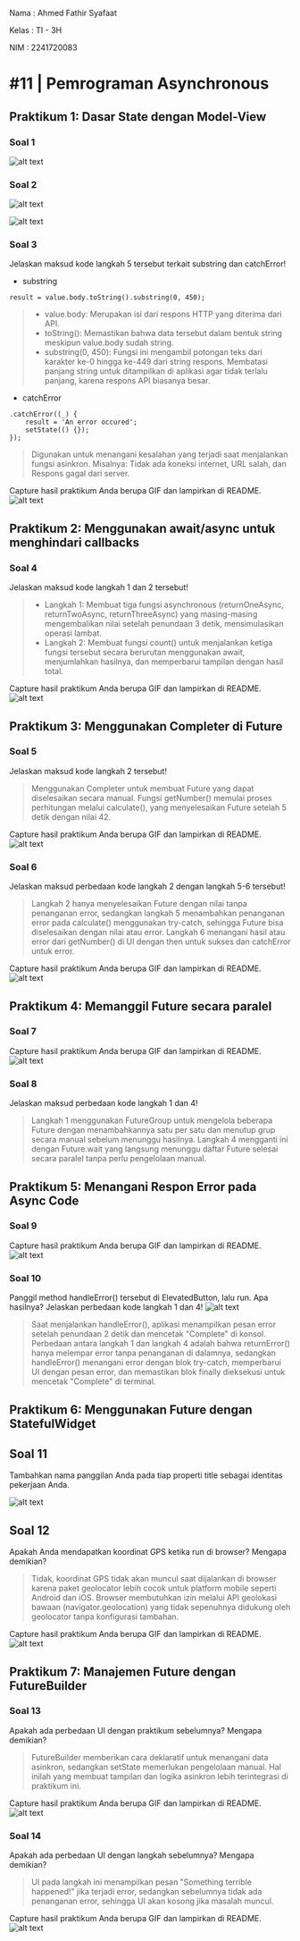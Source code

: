 Nama    : Ahmed Fathir Syafaat

Kelas   : TI - 3H

NIM     : 2241720083

# #11 | Pemrograman Asynchronous

## Praktikum 1: Dasar State dengan Model-View
### Soal 1
![alt text](assets/images/soal1.png)

### Soal 2
![alt text](assets/images/soal2a.png)

![alt text](assets/images/soal2b.png)

### Soal 3
Jelaskan maksud kode langkah 5 tersebut terkait substring dan catchError!
- substring
```
result = value.body.toString().substring(0, 450);
```
> - value.body: Merupakan isi dari respons HTTP yang diterima dari API. 
> - toString(): Memastikan bahwa data tersebut dalam bentuk string meskipun value.body sudah string.
> - substring(0, 450): Fungsi ini mengambil potongan teks dari karakter ke-0 hingga ke-449 dari string respons. Membatasi panjang string untuk ditampilkan di aplikasi agar tidak terlalu panjang, karena respons API biasanya besar.

- catchError
```
.catchError((_) {
    result = 'An error occured';
    setState(() {});
});
```
> Digunakan untuk menangani kesalahan yang terjadi saat menjalankan fungsi asinkron. Misalnya: Tidak ada koneksi internet, URL salah, dan Respons gagal dari server.

Capture hasil praktikum Anda berupa GIF dan lampirkan di README.
![alt text](assets/images/soal3.gif)

## Praktikum 2: Menggunakan await/async untuk menghindari callbacks

### Soal 4
Jelaskan maksud kode langkah 1 dan 2 tersebut!
> - Langkah 1: Membuat tiga fungsi asynchronous (returnOneAsync, returnTwoAsync, returnThreeAsync) yang masing-masing mengembalikan nilai setelah penundaan 3 detik, mensimulasikan operasi lambat.
> - Langkah 2: Membuat fungsi count() untuk menjalankan ketiga fungsi tersebut secara berurutan menggunakan await, menjumlahkan hasilnya, dan memperbarui tampilan dengan hasil total.

Capture hasil praktikum Anda berupa GIF dan lampirkan di README. 
![alt text](assets/images/soal4.gif)

## Praktikum 3: Menggunakan Completer di Future

### Soal 5
Jelaskan maksud kode langkah 2 tersebut!
> Menggunakan Completer untuk membuat Future yang dapat diselesaikan secara manual. Fungsi getNumber() memulai proses perhitungan melalui calculate(), yang menyelesaikan Future setelah 5 detik dengan nilai 42.

Capture hasil praktikum Anda berupa GIF dan lampirkan di README.
![alt text](assets/images/soal5.gif)

### Soal 6
Jelaskan maksud perbedaan kode langkah 2 dengan langkah 5-6 tersebut!
> Langkah 2 hanya menyelesaikan Future dengan nilai tanpa penanganan error, sedangkan langkah 5 menambahkan penanganan error pada calculate() menggunakan try-catch, sehingga Future bisa diselesaikan dengan nilai atau error. Langkah 6 menangani hasil atau error dari getNumber() di UI dengan then untuk sukses dan catchError untuk error.

Capture hasil praktikum Anda berupa GIF dan lampirkan di README.
![alt text](assets/images/soal6.gif)

## Praktikum 4: Memanggil Future secara paralel

### Soal 7
Capture hasil praktikum Anda berupa GIF dan lampirkan di README.
![alt text](assets/images/soal7.gif)

### Soal 8
Jelaskan maksud perbedaan kode langkah 1 dan 4!
> Langkah 1 menggunakan FutureGroup untuk mengelola beberapa Future dengan menambahkannya satu per satu dan menutup grup secara manual sebelum menunggu hasilnya. Langkah 4 mengganti ini dengan Future.wait yang langsung menunggu daftar Future selesai secara paralel tanpa perlu pengelolaan manual.

## Praktikum 5: Menangani Respon Error pada Async Code

### Soal 9
Capture hasil praktikum Anda berupa GIF dan lampirkan di README.
![alt text](assets/images/soal9.gif)

### Soal 10
Panggil method handleError() tersebut di ElevatedButton, lalu run. Apa hasilnya? Jelaskan perbedaan kode langkah 1 dan 4!
![alt text](assets/images/soal10.gif)

> Saat menjalankan handleError(), aplikasi menampilkan pesan error setelah penundaan 2 detik dan mencetak "Complete" di konsol. Perbedaan antara langkah 1 dan langkah 4 adalah bahwa returnError() hanya melempar error tanpa penanganan di dalamnya, sedangkan handleError() menangani error dengan blok try-catch, memperbarui UI dengan pesan error, dan memastikan blok finally dieksekusi untuk mencetak "Complete" di terminal.

## Praktikum 6: Menggunakan Future dengan StatefulWidget

## Soal 11
Tambahkan nama panggilan Anda pada tiap properti title sebagai identitas pekerjaan Anda.

![alt text](assets/images/soal11.png)

## Soal 12
Apakah Anda mendapatkan koordinat GPS ketika run di browser? Mengapa demikian?
> Tidak, koordinat GPS tidak akan muncul saat dijalankan di browser karena paket geolocator lebih cocok untuk platform mobile seperti Android dan iOS. Browser membutuhkan izin melalui API geolokasi bawaan (navigator.geolocation) yang tidak sepenuhnya didukung oleh geolocator tanpa konfigurasi tambahan.

Capture hasil praktikum Anda berupa GIF dan lampirkan di README.
![alt text](assets/images/soal12.gif)

## Praktikum 7: Manajemen Future dengan FutureBuilder

### Soal 13
Apakah ada perbedaan UI dengan praktikum sebelumnya? Mengapa demikian?
> FutureBuilder memberikan cara deklaratif untuk menangani data asinkron, sedangkan setState memerlukan pengelolaan manual. Hal inilah yang membuat tampilan dan logika asinkron lebih terintegrasi di praktikum ini.

Capture hasil praktikum Anda berupa GIF dan lampirkan di README.
![alt text](assets/images/soal13.gif)

### Soal 14
Apakah ada perbedaan UI dengan langkah sebelumnya? Mengapa demikian?
> UI pada langkah ini menampilkan pesan "Something terrible happened!" jika terjadi error, sedangkan sebelumnya tidak ada penanganan error, sehingga UI akan kosong jika masalah muncul.

Capture hasil praktikum Anda berupa GIF dan lampirkan di README.
![alt text](assets/images/soal14.gif)

